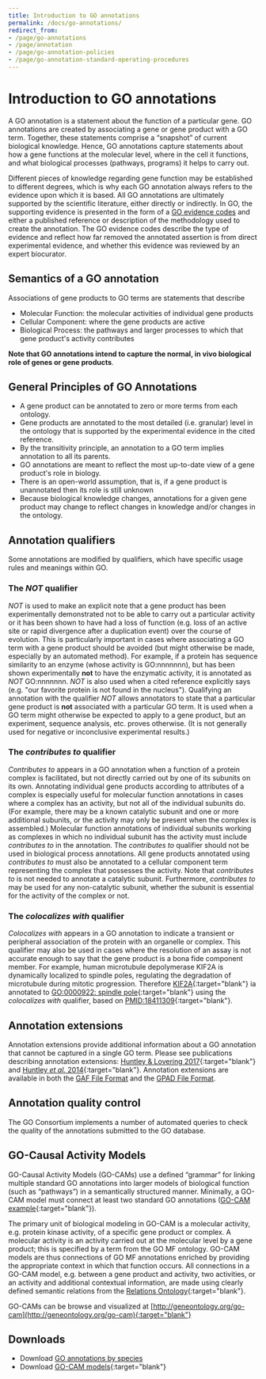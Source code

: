 ```yaml
---
title: Introduction to GO annotations
permalink: /docs/go-annotations/
redirect_from: 
- /page/go-annotations
- /page/annotation
- /page/go-annotation-policies
- /page/go-annotation-standard-operating-procedures
---
```


# Introduction to GO annotations

<!-- GO annotations: the model of biology. Annotations are statements describing the functions of specific genes, using concepts in the Gene Ontology. The simplest and most common annotation links one gene to one function, e.g. FZD4 + Wnt signaling pathway. Each statement is based on a specified piece of evidence. -->

A GO annotation is a statement about the function of a particular gene. GO annotations are created by associating a gene or gene product with a GO term. Together, these statements comprise a “snapshot” of current biological knowledge. Hence, GO annotations capture statements  about how a gene functions at the molecular level, where in the cell it functions, and what biological processes (pathways, programs) it helps to carry out.

Different pieces of knowledge regarding gene function may be established to different degrees, which is why each GO annotation always refers to the evidence upon which it is based. All GO annotations are ultimately supported by the scientific literature, either directly or indirectly. In GO, the supporting evidence is presented in the form of a [GO evidence codes](/docs/guide-go-evidence-codes/) and either a published reference or description of the methodology used to create the annotation. The GO evidence codes describe the type of evidence and reflect how far removed the annotated assertion is from direct experimental evidence, and whether this evidence was reviewed by an expert biocurator.


<!-- if ok to keep, delete from wiki: http://wiki.geneontology.org/index.php/Introduction_to_Annotation-->

## Semantics of a GO annotation
Associations of gene products to GO terms are statements that describe
+ Molecular Function: the molecular activities of individual gene products
+ Cellular Component: where the gene products are active
+ Biological Process: the pathways and larger processes to which that gene product's activity contributes

**Note that GO annotations intend to capture the normal, in vivo biological role of genes or gene products**.

<!-- if ok to keep, delete from wiki: http://wiki.geneontology.org/index.php/Introduction_to_Annotation-->

## General Principles of GO Annotations
+  A gene product can be annotated to zero or more terms from each ontology.
+  Gene products are annotated to the most detailed (i.e. granular) level in the ontology that is supported by the experimental evidence in the cited reference.
+  By the transitivity principle, an annotation to a GO term implies annotation to all its parents.
+  GO annotations are meant to reflect the most up-to-date view of a gene product's role in biology.  
+  There is an open-world assumption, that is, if a gene product is unannotated then its role is still unknown
+  Because biological knowledge changes, annotations for a given gene product may change to reflect changes in knowledge and/or changes in the ontology.

## Annotation qualifiers

Some annotations are modified by qualifiers, which have specific usage rules and meanings within GO.

### The *NOT* qualifier

*NOT* is used to make an explicit note that a gene product has been experimentally demonstrated not to be able to carry out a particular activity or it has been shown to have had a loss of function (e.g. loss of an active site or rapid divergence after a duplication event) over the course of evolution. This is particularly important in cases where associating a GO term with a gene product should be avoided (but might otherwise be made, especially by an automated method). For example, if a protein has sequence similarity to an enzyme (whose activity is GO:nnnnnnn), but has been shown experimentally **not** to have the enzymatic activity, it is annotated as *NOT* GO:nnnnnnn. *NOT* is also used when a cited reference explicitly says (e.g. "our favorite protein is not found in the nucleus"). Qualifying an annotation with the qualifier *NOT* allows annotators to state that a particular gene product is **not** associated with a particular GO term. It is used when a GO term might otherwise be expected to apply to a gene product, but an experiment, sequence analysis, etc. proves otherwise. (It is not generally used for negative or inconclusive experimental results.)

### The *contributes to* qualifier

*Contributes to* appears in a GO annotation when a function of a protein complex is facilitated, but not directly carried out by one of its subunits on its own. Annotating individual gene products according to attributes of a complex is especially useful for molecular function annotations in cases where a complex has an activity, but not all of the individual subunits do. (For example, there may be a known catalytic subunit and one or more additional subunits, or the activity may only be present when the complex is assembled.) Molecular function annotations of individual subunits working as complexes in which no individual subunit has the activity must include *contributes to* in the annotation. The *contributes to* qualifier should not be used in biological process annotations. All gene products annotated using *contributes to* must also be annotated to a cellular component term representing the complex that possesses the activity. Note that *contributes to* is not needed to annotate a catalytic subunit. Furthermore, *contributes to* may be used for any non-catalytic subunit, whether the subunit is essential for the activity of the complex or not.

### The *colocalizes with* qualifier

*Colocalizes with* appears in a GO annotation to indicate a transient or peripheral association of the protein with an organelle or complex. This qualifier may also be used in cases where the resolution of an assay is not accurate enough to say that the gene product is a bona fide component member. For example, human microtubule depolymerase KIF2A is dynamically localized to spindle poles, regulating the degradation of microtubule during mitotic progression. Therefore [KIF2A](http://www.uniprot.org/uniprot/O00139){:target="blank"} ia annotated to [GO:0000922: spindle pole](http://amigo.geneontology.org/amigo/term/GO:0000922){:target="blank"} using the *colocalizes with* qualifier, based on [PMID:18411309](https://www.ncbi.nlm.nih.gov/pubmed/18411309){:target="blank"}.

<!-- ????-->
## Annotation extensions
Annotation extensions provide additional information about a GO annotation that cannot be captured in a single GO term. Please see publications describing annotation extensions: [Huntley & Lovering 2017](https://www.ncbi.nlm.nih.gov/pubmed/27812947){:target="blank"} and [Huntley *et al.* 2014](https://www.ncbi.nlm.nih.gov/pubmed/24885854){:target="blank"}. Annotation extensions are available in both the [GAF File Format](/docs/go-annotation-file-gaf-format-21/#annotation-extension-column-16) and the [GPAD File Format](/docs/gene-product-association-data-gpad-format/#annotation-extension).

<!-- ????-->
## Annotation quality control
The GO Consortium implements a number of automated queries to check the quality of the annotations submitted to the GO database.

## GO-Causal Activity Models
GO-Causal Activity Models (GO-CAMs) use a defined “grammar” for linking multiple standard GO annotations into larger models of biological function (such as “pathways”) in a semantically structured manner. Minimally, a GO-CAM model must connect at least two standard GO annotations ([GO-CAM example](http://noctua.geneontology.org/editor/graph/gomodel:5323da1800000002){:target="blank"}).

The primary unit of biological modeling in GO-CAM is a molecular activity, e.g. protein kinase activity, of a specific gene product or complex. A molecular activity is an activity carried out at the molecular level by a gene product; this is specified by a term from the GO MF ontology. GO-CAM models are thus connections of GO MF annotations enriched by providing the appropriate context in which that function occurs. All connections in a GO-CAM model, e.g. between a gene product and activity, two activities, or an activity and additional contextual information, are made using clearly defined semantic relations from the [Relations Ontology](http://www.obofoundry.org/ontology/ro.html){:target="blank"}.

GO-CAMs can be browse and visualized at [http://geneontology.org/go-cam](http://geneontology.org/go-cam){:target="blank"}


## Downloads
* Download [GO annotations by species](/docs/download-go-annotations/)
* Download [GO-CAM models](http://geneontology.org/go-cam){:target="blank"}